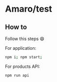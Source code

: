 # Amaro/test

## How to

Follow this steps :smile:

For application:

``` bash
npm i; npm start; 
```

For products API:

``` bash
npm run api
```
